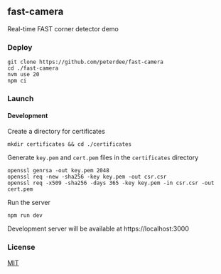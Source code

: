 ## fast-camera

Real-time FAST corner detector demo

### Deploy

```shell script
git clone https://github.com/peterdee/fast-camera
cd ./fast-camera
nvm use 20
npm ci
```

### Launch

#### Development

Create a directory for certificates

```shell script
mkdir certificates && cd ./certificates
```

Generate `key.pem` and `cert.pem` files in the `certificates` directory

```shell script
openssl genrsa -out key.pem 2048
openssl req -new -sha256 -key key.pem -out csr.csr
openssl req -x509 -sha256 -days 365 -key key.pem -in csr.csr -out cert.pem
```

Run the server

```shell script
npm run dev
```

Development server will be available at https://localhost:3000

### License

[MIT](./LICENSE.md)
